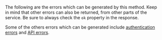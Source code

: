 The following are the errors which can be generated by this method. Keep in mind
that other errors can also be returned, from other parts of the service. Be sure
to always check the `ok` property in the response.

Some of the others errors which can be generated include
[authentication errors](errors-auth.html) and [API errors](errors-api.html).
